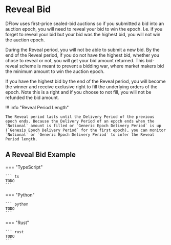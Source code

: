 # Reveal Bid

DFlow uses first-price sealed-bid auctions so if you submitted a bid into an auction epoch, you will need to reveal your bid to win the epoch. I.e. if you forget to reveal your bid but your bid was the highest bid, you will not win the auction epoch.

During the Reveal period, you will not be able to submit a new bid. By the end of the Reveal period, if you do not have the highest bid, whether you chose to reveal or not, you will get your bid amount returned. This bid-reveal scheme is meant to prevent a bidding war, where market makers bid the minimum amount to win the auction epoch.

If you have the highest bid by the end of the Reveal period, you will become the winner and receive exclusive right to fill the underlying orders of the epoch. Note this is a right and if you choose to not fill, you will not be refunded the bid amount.

!!! info "Reveal Period Length"

    The Reveal period lasts until the Delivery Period of the previous epoch ends. Because the Delivery Period of an epoch ends when the `Notional` amount is filled or `Generic Epoch Delivery Period` is up (`Genesis Epoch Delivery Period` for the first epoch), you can monitor `Notional` or `Generic Epoch Delivery Period` to infer the Reveal Period length.

## A Reveal Bid Example

=== "TypeScript"

    ``` ts
    TODO
    ```

=== "Python"

    ``` python
    TODO
    ```

=== "Rust"

    ``` rust
    TODO
    ```
